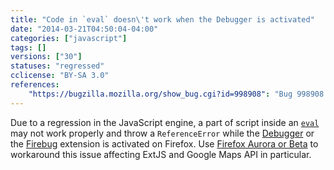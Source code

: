 ```yaml
---
title: "Code in `eval` doesn\'t work when the Debugger is activated"
date: "2014-03-21T04:50:04-04:00"
categories: ["javascript"]
tags: []
versions: ["30"]
statuses: "regressed"
cclicense: "BY-SA 3.0"
references:
    "https://bugzilla.mozilla.org/show_bug.cgi?id=998908": "Bug 998908 – [jsdbg2] Calling Debugger.Script.prototype.getChildScripts causes errors to be thrown that otherwise wouldn\'t be"
---
```

Due to a regression in the JavaScript engine, a part of script inside an [`eval`](https://developer.mozilla.org/en-US/docs/Web/JavaScript/Reference/Global_Objects/eval) may not work properly and throw a `ReferenceError` while the [Debugger](https://developer.mozilla.org/en-US/docs/Tools/Debugger) or the [Firebug](https://getfirebug.com/) extension is activated on Firefox. Use [Firefox Aurora or Beta](http://www.mozilla.org/en-US/firefox/channel/) to workaround this issue affecting ExtJS and Google Maps API in particular.
